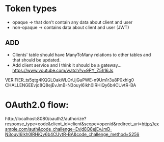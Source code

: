 # Token types
- opaque -> that don't contain any data about client and user
- non-opaque -> contains data about client and user (JWT)

## ADD
- Clients' table should have ManyToMany relations to other tables and that should be updated.
- Add client service and I think it should be a gateway... https://www.youtube.com/watch?v=9PY_Z5h16Js

VERIFIER_ts5qtg4KQGLOakWLOrUjGuPWE-n9Um1r3u8P0xhIg0
CHALLENGEEvjd8Q8ejEvJmB-N3ouyl6Ikh0IRHiQy6b4CUvtR-BA

# OAuth2.0 flow:
http://localhost:8080/oauth2/authorize?response_type=code&client_id=client&scope=openid&redirect_uri=http://example.com/auth&code_challenge=Evjd8Q8ejEvJmB-N3ouyl6Ikh0IRHiQy6b4CUvtR-BA&code_challenge_method=S256